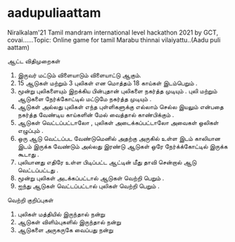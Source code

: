 # aadupuliaattam
Niralkalam'21 Tamil mandram international level hackathon 2021 by GCT, covai......Topic: Online game for tamil Marabu thinnai vilaiyattu..(Aadu puli aattam)


ஆட்ட விதிமுறைகள் 

1. இருவர் மட்டும் விளையாடும் விளையாட்டு ஆகும்.
2. 15 ஆடுகள்  மற்றும் 3 புலிகள் என மொத்தம் 18 காய்கள் இடம்பெறும் .
3. மூன்று புலிகளையும் இறக்கிய பின்புதான் புலிகளை நகர்த்த முடியும் .   புலி மற்றும் ஆடுகளை 
   நேர்க்கோட்டில் மட்டுமே நகர்த்த முடியும் .
4. ஆடுகள் அல்லது புலிகள்  எந்த புள்ளிகளுக்கு  எல்லாம்  செல்ல இயலும் என்பதை நகர்த்த வேண்டிய  காய்களின் மேல் வைத்தால் காண்பிக்கும் .
5. ஆடுகள் வெட்டப்பட்டாலோ , புலிகள் அடைக்கப்பட்டாலோ  அவைகள் ஒலிகள் எழுப்பும் .
6. ஒரு ஆடு வெட்டப்பட வேண்டுமெனில்  அதற்கு அருகில் உள்ள இடம் காலியான இடம் இருக்க வேண்டும் அல்லது  இரண்டு ஆடுகள் ஒரே நேர்க்க்கோட்டில்  இருக்க கூடாது . 
7. புலியானது  எதிரே உள்ள பிடிப்பட்ட ஆட்டின் மீது தாவி சென்றால் ஆடு வெட்டப்பட்டது .
8. மூன்று புலிகள்  அடக்கப்பட்டால்  ஆடுகள் வெற்றி பெறும் .
9. ஐந்து ஆடுகள் வெட்டப்பட்டால் புலிகள் வெற்றி பெறும் .

வெற்றி குறிப்புகள் 

 1. புலிகள் மத்தியில் இருந்தால் நன்று 
 2. ஆடுகள் விளிம்புகளில் இருந்தால் நன்று 
 3. ஆடுகளை அருகருகே வைப்பது  நன்று

